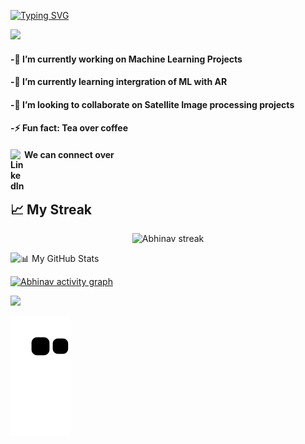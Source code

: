
[![Typing SVG](https://readme-typing-svg.herokuapp.com?lines=Welcome+to+my+small+World⚛️)](https://git.io/typing-svg)

<a href="https://github.com/ABHINAV0307"><img src="https://readme-typing-svg.herokuapp.com/?color=E30B5C&width=900&height=40&lines=Pursuing+B.Tech+in+Computer+Science;Learning+Java+%26+Brushing+up+Data+Structure+%26+algorithm.." /></a>

#### -🔭 I’m currently working on Machine Learning Projects 
#### -🌱 I’m currently learning intergration of ML with AR
#### -👯 I’m looking to collaborate on Satellite Image processing projects
#### -⚡ Fun fact: Tea over coffee
#### We can connect over     [<img align="left" alt="LinkedIn" width="22px" src="https://cdn.jsdelivr.net/npm/simple-icons@v3/icons/linkedin.svg" />](https://www.linkedin.com/in/abhinav-tripathi-8815b0211)

<br> 

## &#x1f4c8; My Streak

<p align="center">
<img title="🔥 Get streak stats for your profile at git.io/streak-stats" alt="Abhinav streak" src="https://github-readme-streak-stats.herokuapp.com/?user=ABHINAV0307&theme=black-ice&hide_border=true&stroke=0000&background=060A0CD0"/>
</p>

![ 📊 My GitHub Stats](https://github-readme-stats.vercel.app/api?username=abhinav0307&show_icons=true&theme=tokyonight)


[![Abhinav activity graph](https://github-readme-activity-graph.cyclic.app/graph?username=Abhinav0307)](https://github.com/abhinav0307/github-readme-activity-graph)


<a href="https://github.com/abhinav0307/github-profile-views-counter">
    <img src="https://komarev.com/ghpvc/?username=ABHINAV0307">

![Snake animation](https://github.com/ABHINAV0307/ABHINAV0307/blob/output/github-contribution-grid-snake.svg)

